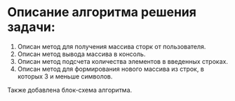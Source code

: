 # Описание алгоритма решения задачи:

1. Описан метод для получения массива сторк от пользователя.
2. Описан метод вывода массива в консоль.
3. Описан метод подсчета количества элементов в введенных строках.
4. Описан метод для формирования нового массива из строк, в которых 3 и меньше символов.

Также добавлена блок-схема алгоритма.